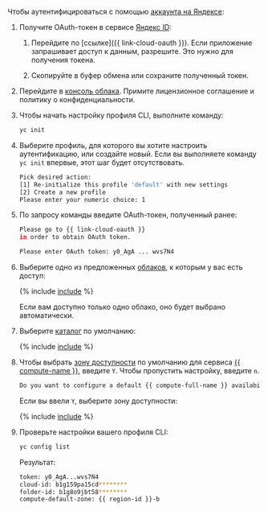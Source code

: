 
  Чтобы аутентифицироваться с помощью [аккаунта на Яндексе](../../iam/concepts/index.md#passport):

  1. Получите OAuth-токен в сервисе [Яндекс ID](https://yandex.ru/dev/id/doc/ru/concepts/ya-oauth-intro): 

     1. Перейдите по [ссылке]({{ link-cloud-oauth }}). Если приложение запрашивает доступ к данным, разрешите. Это нужно для получения токена.

     1. Скопируйте в буфер обмена или сохраните полученный токен.
  
  1. Перейдите в [консоль облака](https://console.cloud.yandex.ru/folders/b1g1giq9afh027snnd4l). Примите лицензионное соглашение и политику о конфиденциальности.

  1. Чтобы начать настройку профиля CLI, выполните команду:
  
      ```bash
      yc init
      ```


  1. Выберите профиль, для которого вы хотите настроить аутентификацию, или создайте новый. Если вы выполняете команду `yc init` впервые, этот шаг будет отсутствовать.

     ```bash
     Pick desired action:
     [1] Re-initialize this profile 'default' with new settings
     [2] Create a new profile
     Please enter your numeric choice: 1
     ```

  1. По запросу команды введите OAuth-токен, полученный ранее:
     
     ```bash
     Please go to {{ link-cloud-oauth }}
     in order to obtain OAuth token.

     Please enter OAuth token: y0_AgA ... wvs7N4
     ```

  1. Выберите одно из предложенных [облаков](../../resource-manager/concepts/resources-hierarchy.md#cloud), к которым у вас есть доступ:
     
     {% include [include](choose-cloud.md) %}

     Если вам доступно только одно облако, оно будет выбрано автоматически.

  1. Выберите [каталог](../../resource-manager/concepts/resources-hierarchy.md#folder) по умолчанию:

     {% include [include](choose-folder.md) %}

  
  1. Чтобы выбрать [зону доступности](../../overview/concepts/geo-scope.md) по умолчанию для сервиса [{{ compute-name }}](../../compute/), введите `Y`. Чтобы пропустить настройку, введите `n`.
  
     ```bash
     Do you want to configure a default {{ compute-full-name }} availability zone? [Y/n] Y
     ```  

     Если вы ввели `Y`, выберите зону доступности:

     {% include [include](choose-zone.md) %}


  1. Проверьте настройки вашего профиля CLI:
     
     ```bash
     yc config list
     ```

     Результат:

     ```bash
     token: y0_AgA...wvs7N4
     cloud-id: b1g159pa15cd********
     folder-id: b1g8o9jbt58********
     compute-default-zone: {{ region-id }}-b
     ```


